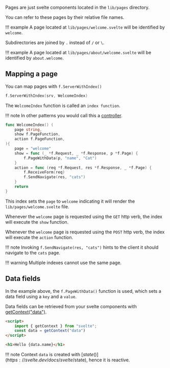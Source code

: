 Pages are just svelte components located in the `lib/pages` directory.

You can refer to these pages by their relative file names.

!!! example
	A page located at `lib/pages/welcome.svelte` will be identified by `welcome`.

Subdirectories are joined by `.` instead of `/` or `\`.

!!! example
	A page located at `lib/pages/about/welcome.svelte` will be identified by `about.welcome`.


## Mapping a page

You can map pages with `f.ServerWithIndex()`

```go
f.ServerWithIndex(srv, WelcomeIndex)
```

The `WelcomeIndex` function is called an `index function`.

!!! note
	In other patterns you would call this a [controller](https://en.wikipedia.org/wiki/Model%E2%80%93view%E2%80%93controller).

```go
func WelcomeIndex() (
	page string,
	show f.PageFunction,
	action f.PageFunction,
){
	page = "welcome"
	show = func (_ *f.Request, _ *f.Response, p *f.Page) {
		f.PageWithData(p, "name", "Cat")
	}
	action = func (req *f.Request, res *f.Response, _ *f.Page) {
		f.ReceiveForm(req)
		f.SendNavigate(res, "cats")
	}
	return
}
```

This index sets the `page` to `welcome` indicating it will render the `lib/pages/welcome.svelte` file.


Whenever the `welcome` page is requested using the `GET` http verb, the index will execute the `show` function.

Whenever the `welcome` page is requested using the `POST` http verb, the index will execute the `action` function.

!!! note
	Invoking `f.SendNavigate(res, "cats")` hints to the client it should navigate to the `cats` page.

!!! warning
	Multiple indexes cannot use the same page.

## Data fields

In the example above, the `f.PageWithData()` function is used, which sets a data field using a `key` and a `value`.

Data fields can be retrieved from your svelte components with [getContext("data")](https://svelte.dev/docs/svelte/svelte#getContext).

```html
<script>
    import { getContext } from "svelte";
    const data = getContext("data")
</script>

<h1>Hello {data.name}</h1>
```

!!! note
	Context `data` is created with [$state()](https://svelte.dev/docs/svelte/$state), hence it is reactive.